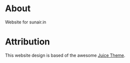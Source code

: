 # About
Website for sunair.in

# Attribution
This website design is based of the awesome [Juice Theme](https://juice.huhu.io/).